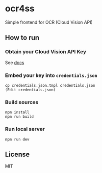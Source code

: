 # ocr4ss

Simple frontend for OCR (Cloud Vision API)

## How to run

### Obtain your Cloud Vision API Key

See [docs](https://cloud.google.com/vision/docs/auth)

### Embed your key into `credentials.json`

```
cp credentials.json.tmpl credentials.json
(Edit credentials.json)
```

### Build sources

```
npm install
npm run build
```

### Run local server

```
npm run dev
```

## License

MIT
